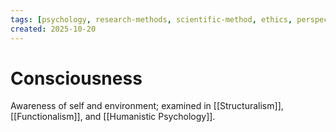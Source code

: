 ```yaml
---
tags: [psychology, research-methods, scientific-method, ethics, perspectives]
created: 2025-10-20
---
```

# Consciousness

Awareness of self and environment; examined in [[Structuralism]], [[Functionalism]], and [[Humanistic Psychology]].
